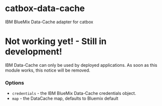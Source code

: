 # catbox-data-cache
IBM BlueMix Data-Cache adapter for catbox

# Not working yet! - Still in development!
IBM Data-Cache can only be used by deployed applications. As soon as this module works, this notice will be removed.

### Options

- `credentials` - the IBM BlueMix Data-Cache credentials object.
- `map` - the DataCache map, defaults to Bluemix default
